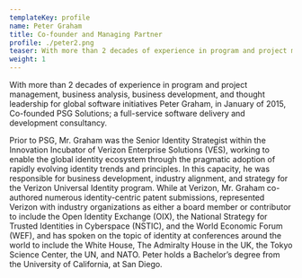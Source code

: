 ```yaml
---
templateKey: profile
name: Peter Graham
title: Co-founder and Managing Partner
profile: ./peter2.png
teaser: With more than 2 decades of experience in program and project management, business analysis, business development, and thought leadership for global software initiatives Peter Graham, in January of 2015, Co-founded PSG Solutions; a full-service software delivery and development consultancy.
weight: 1
---
```

With more than 2 decades of experience in program and project management, business
analysis, business development, and thought leadership for global software
initiatives Peter Graham, in January of 2015, Co-founded PSG Solutions; a
full-service software delivery and development consultancy.

Prior to PSG, Mr. Graham was the Senior Identity Strategist within the
Innovation Incubator of Verizon Enterprise Solutions (VES), working to enable
the global identity ecosystem through the pragmatic adoption of rapidly
evolving identity trends and principles. In this capacity, he was responsible
for business development, industry alignment, and strategy for the Verizon
Universal Identity program. While at Verizon, Mr. Graham co-authored numerous
identity-centric patent submissions, represented Verizon with industry
organizations as either a board member or contributor to include the Open
Identity Exchange (OIX), the National Strategy for Trusted Identities in
Cyberspace (NSTIC), and the World Economic Forum (WEF), and has spoken on the
topic of identity at conferences around the world to include the White House,
The Admiralty House in the UK, the Tokyo Science Center, the UN, and NATO.
Peter holds a Bachelor’s degree from the University of California, at San
Diego.